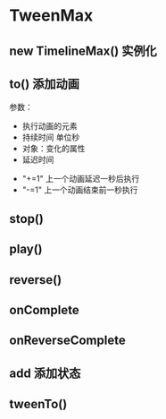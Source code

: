 # TweenMax
## new TimelineMax() 实例化

## to() 添加动画

参数：

- 执行动画的元素
- 持续时间 单位秒
- 对象：变化的属性
- 延迟时间
 * "+=1" 上一个动画延迟一秒后执行
 * "-=1" 上一个动画结束前一秒执行
## stop()
## play()
## reverse()
## onComplete
## onReverseComplete
## add 添加状态
## tweenTo()
